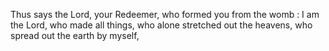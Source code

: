 Thus says the Lord, your Redeemer, who formed you from the womb : I am the Lord, who made all things, who alone stretched out the heavens, who spread out the earth by myself,
